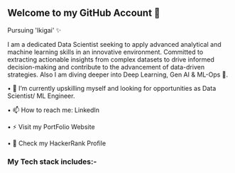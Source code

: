 ## Welcome to my GitHub Account 👋

Pursuing 'Ikigai' ✨

I am a dedicated Data Scientist seeking to apply advanced analytical and machine learning skills in an innovative environment. Committed to extracting actionable insights from complex datasets to drive informed decision-making and contribute to the advancement of data-driven strategies. Also I am diving deeper into Deep Learning, Gen AI & ML-Ops 🌊.

• 🔭 I’m currently upskilling myself and looking for opportunities as Data Scientist/ ML Engineer.

• 📫 How to reach me: LinkedIn

• ⚡ Visit my PortFolio Website

• 🐍 Check my HackerRank Profile

### My Tech stack includes:-
